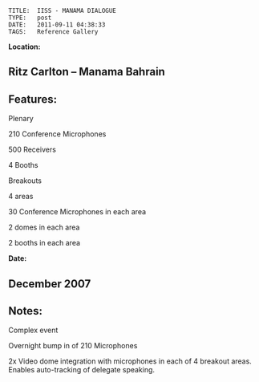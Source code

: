     
    TITLE: 	IISS - MANAMA DIALOGUE	
    TYPE: 	post	
    DATE: 	2011-09-11 04:38:33	
    TAGS: 	Reference Gallery	


**Location:**

## Ritz Carlton – Manama Bahrain
## Features:


Plenary



210 Conference Microphones



500 Receivers



4 Booths



Breakouts



4 areas



30 Conference Microphones in each area



2 domes in each area



2 booths in each area


**Date:**

## December 2007
## Notes:


Complex event



Overnight bump in of 210 Microphones



2x Video dome integration with microphones in each of 4 breakout areas. Enables auto-tracking of
delegate speaking.





<a href="http://congressrental.com.au/wp-content/uploads/2011/09/delegates_plenary.jpg">




<a href="http://congressrental.com.au/wp-content/uploads/2011/09/person_plasma.jpg">





<a href="http://congressrental.com.au/wp-content/uploads/2011/09/hollow_square.jpg">







